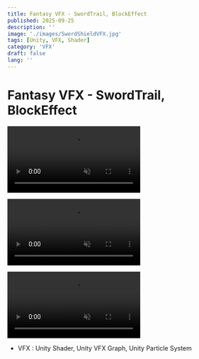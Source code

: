 ```yaml
---
title: Fantasy VFX - SwordTrail, BlockEffect
published: 2025-09-25
description: ''
image: './images/SwordShieldVFX.jpg'
tags: [Unity, VFX, Shader]
category: 'VFX'
draft: false 
lang: ''
---
```

# Fantasy VFX - SwordTrail, BlockEffect

<video controls loop = "" muted ="" autoplay = ""><source src ="https://github.com/kingJ0/kingJ0.github.io/raw/refs/heads/main/src/content/posts/video/SwordShieldVFX_001.mp4"></video>

<video controls loop = "" muted ="" autoplay = ""><source src ="https://github.com/kingJ0/kingJ0.github.io/raw/refs/heads/main/src/content/posts/video/SwordShieldVFX_002.mp4"></video>

<video controls loop = "" muted ="" autoplay = ""><source src ="https://github.com/kingJ0/kingJ0.github.io/raw/refs/heads/main/src/content/posts/video/SwordShieldVFX_002.mp4"></video>


- VFX : Unity Shader, Unity VFX Graph, Unity Particle System

